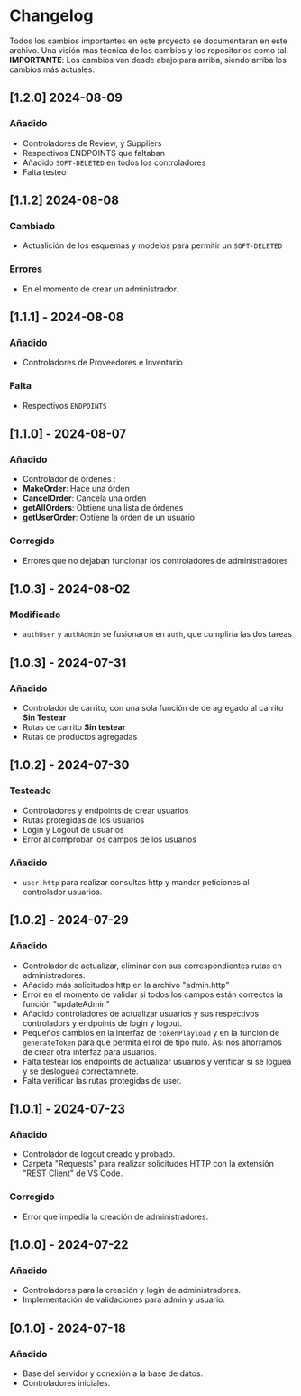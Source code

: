 # Changelog

Todos los cambios importantes en este proyecto se documentarán en este archivo. Una visión mas técnica de los cambios y los repositorios como tal. **IMPORTANTE**: Los cambios van desde abajo para arriba, siendo arriba los cambios más actuales.


## [1.2.0] 2024-08-09
### Añadido
- Controladores de Review, y Suppliers
- Respectivos ENDPOINTS que faltaban
- Añadido `SOFT-DELETED` en todos los controladores
- Falta testeo

## [1.1.2] 2024-08-08
### Cambiado
- Actualición de los esquemas y modelos para permitir un `SOFT-DELETED`
### Errores
- En el momento de crear un administrador.

## [1.1.1] - 2024-08-08
### Añadido
- Controladores de Proveedores e Inventario
### Falta
- Respectivos `ENDPOINTS`

## [1.1.0] - 2024-08-07
### Añadido
- Controlador de órdenes :
- **MakeOrder**: Hace una órden
- **CancelOrder**: Cancela una orden 
- **getAllOrders**: Obtiene una lista de órdenes
- **getUserOrder**: Obtiene la órden de un usuario
### Corregido
- Errores que no dejaban funcionar los controladores de administradores  

## [1.0.3] - 2024-08-02
### Modificado
- `authUser` y `authAdmin` se fusionaron en `auth`, que cumpliría las dos tareas


## [1.0.3] - 2024-07-31
### Añadido
- Controlador de carrito, con una sola función de de agregado al carrito **Sin Testear**
- Rutas de carrito **Sin testear**
- Rutas de productos agregadas

## [1.0.2] - 2024-07-30
### Testeado
- Controladores y endpoints de crear usuarios
- Rutas protegidas de los usuarios
- Login y Logout de usuarios
- Error al comprobar los campos de los usuarios
### Añadido
- `user.http` para realizar consultas http y mandar peticiones al controlador usuarios.

## [1.0.2] - 2024-07-29
### Añadido
- Controlador de actualizar, eliminar con sus correspondientes rutas en administradores.
- Añadido más solicitudos http en la archivo "admin.http" 
- Error en el momento de validar si todos los campos están correctos la función "updateAdmin"
- Añadido controladores de actualizar usuarios y sus respectivos controladors y endpoints de login y  logout.
- Pequeños cambios en la interfaz de `tokenPlayload` y en la funcion de `generateToken` para que permita el rol de tipo nulo. Así nos ahorramos de crear otra interfaz para usuarios.
- Falta testear los endpoints de actualizar usuarios y verificar si se loguea y se desloguea correctamnete.
- Falta verificar las rutas protegidas de user.

## [1.0.1] - 2024-07-23
### Añadido
- Controlador de logout creado y probado.
- Carpeta "Requests" para realizar solicitudes HTTP con la extensión "REST Client" de VS Code.

### Corregido
- Error que impedía la creación de administradores.

## [1.0.0] - 2024-07-22
### Añadido
- Controladores para la creación y login de administradores.
- Implementación de validaciones para admin y usuario.

## [0.1.0] - 2024-07-18
### Añadido
- Base del servidor y conexión a la base de datos.
- Controladores iniciales.
